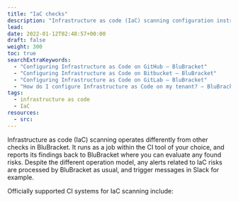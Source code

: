 ```yaml
---
title: "IaC checks"
description: "Infrastructure as code (IaC) scanning configuration instructions"
lead: 
date: 2022-01-12T02:48:57+00:00
draft: false
weight: 300
toc: true
searchExtraKeywords:
  - "Configuring Infrastructure as Code on GitHub – BluBracket"
  - "Configuring Infrastructure as Code on Bitbucket – BluBracket"
  - "Configuring Infrastructure as Code on GitLab – BluBracket"
  - "How do I configure Infrastructure as Code on my tenant? – BluBracket"
tags:
  - infrastructure as code
  - IaC
resources:
  - src:
---
```


Infrastructure as code (IaC) scanning operates differently from other checks in BluBracket. It runs as a job within the CI tool of your choice, and reports its findings back to BluBracket where you can evaluate any found risks. Despite the different operation model, any alerts related to IaC risks are processed by BluBracket as usual, and trigger messages in Slack for example.

Officially supported CI systems for IaC scanning include:
